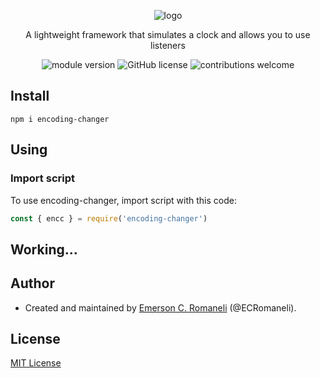 <p align='center'>
    <img src="https://i.postimg.cc/YCdRZS6J/logo.png" alt='logo' />
</p>
<p align='center'>
    A lightweight framework that simulates a clock and allows you to use listeners
<p/>
<p align='center'>
    <img src="https://img.shields.io/npm/v/encoding-changer.svg" alt="module version">
    <img src="https://img.shields.io/badge/license-MIT-blue.svg" alt="GitHub license">
    <img src="https://img.shields.io/badge/contributions-welcome-brightgreen.svg?style=flat" alt="contributions welcome">
</p>

## Install

```
npm i encoding-changer
```

## Using

### Import script
To use encoding-changer, import script with this code:

```typescript
const { encc } = require('encoding-changer')
```

## Working...

## Author

- Created and maintained by [Emerson C. Romaneli](https://github.com/ECRomaneli) (@ECRomaneli).

## License

[MIT License](https://github.com/ECRomaneli/ClockJS/blob/master/LICENSE.md)